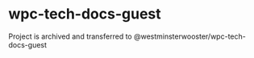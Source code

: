 # wpc-tech-docs-guest

Project is archived and transferred to @westminsterwooster/wpc-tech-docs-guest
